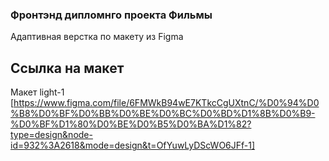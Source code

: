 ### Фронтэнд дипломнго проекта Фильмы

Адаптивная верстка по макету из Figma

## Ссылка на макет

Макет light-1 [https://www.figma.com/file/6FMWkB94wE7KTkcCgUXtnC/%D0%94%D0%B8%D0%BF%D0%BB%D0%BE%D0%BC%D0%BD%D1%8B%D0%B9-%D0%BF%D1%80%D0%BE%D0%B5%D0%BA%D1%82?type=design&node-id=932%3A2618&mode=design&t=OfYuwLyDScWO6JFf-1]